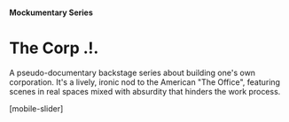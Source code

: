 #### Mockumentary Series

# The Corp .!.

A pseudo-documentary backstage series about building one's own corporation. It's a lively, ironic nod to the American "The Office", featuring scenes in real spaces mixed with absurdity that hinders the work process.

[mobile-slider]